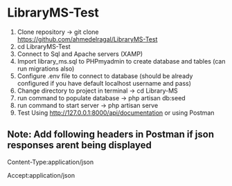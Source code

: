 # LibraryMS-Test
1. Clone repository -> git clone https://github.com/ahmedelragal/LibraryMS-Test
2. cd LibraryMS-Test
3. Connect to Sql and Apache servers (XAMP)
4. Import library_ms.sql to PHPmyadmin to create database and tables (can run migrations also)
5. Configure .env file to connect to database (should be already configured if you have default localhost username and pass)
6. Change directory to project in terminal -> cd Library-MS
7. run command to populate database -> php artisan db:seed
8. run command to start server -> php artisan serve
9. Test Using http://127.0.0.1:8000/api/documentation  or  using Postman
## Note: Add following headers in Postman if json responses arent being displayed
Content-Type:application/json

Accept:application/json

